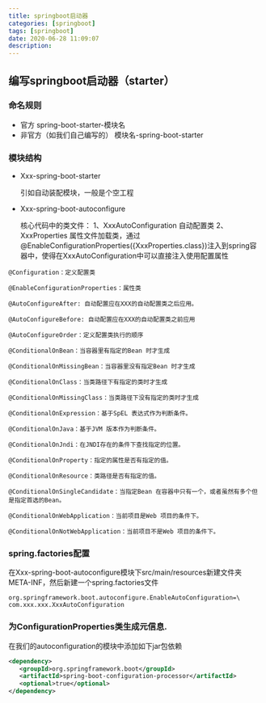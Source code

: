 ```yaml
---
title: springboot启动器
categories: [springboot]
tags: [springboot]
date: 2020-06-28 11:09:07
description:
---
```

<!-- more -->
## 编写springboot启动器（starter）



### 命名规则

- 官方 spring-boot-starter-模块名
- 非官方（如我们自己编写的） 模块名-spring-boot-starter



### 模块结构

- Xxx-spring-boot-starter

  引如自动装配模块，一般是个空工程

- Xxx-spring-boot-autoconfigure

  核心代码中的类文件：
  1、XxxAutoConfiguration 自动配置类
  2、XxxProperties 属性文件加载类，通过@EnableConfigurationProperties({XxxProperties.class})注入到spring容器中，使得在XxxAutoConfiguration中可以直接注入使用配置属性



```
@Configuration：定义配置类

@EnableConfigurationProperties：属性类

@AutoConfigureAfter: 自动配置应在XXX的自动配置类之后应用。

@AutoConfigureBefore: 自动配置应在XXX的自动配置类之前应用

@AutoConfigureOrder：定义配置类执行的顺序

@ConditionalOnBean：当容器里有指定的Bean 时才生成

@ConditionalOnMissingBean：当容器里没有指定Bean 时才生成

@ConditionalOnClass：当类路径下有指定的类时才生成

@ConditionalOnMissingClass：当类路径下没有指定的类时才生成

@ConditionalOnExpression：基于SpEL 表达式作为判断条件。

@ConditionalOnJava：基于JVM 版本作为判断条件。

@ConditionalOnJndi：在JNDI存在的条件下查找指定的位置。

@ConditionalOnProperty：指定的属性是否有指定的值。

@ConditionalOnResource：类路径是否有指定的值。

@ConditionalOnSingleCandidate：当指定Bean 在容器中只有一个，或者虽然有多个但是指定首选的Bean。

@ConditionalOnWebApplication：当前项目是Web 项目的条件下。

@ConditionalOnNotWebApplication：当前项目不是Web 项目的条件下。

```

### spring.factories配置

在Xxx-spring-boot-autoconfigure模块下src/main/resources新建文件夹META-INF，然后新建一个spring.factories文件

```properties
org.springframework.boot.autoconfigure.EnableAutoConfiguration=\
com.xxx.xxx.XxxAutoConfiguration
```

### 为ConfigurationProperties类生成元信息.

在我们的autoconfiguration的模块中添加如下jar包依赖

```xml
<dependency>
   <groupId>org.springframework.boot</groupId>
   <artifactId>spring-boot-configuration-processor</artifactId>
   <optional>true</optional>
</dependency>
```


